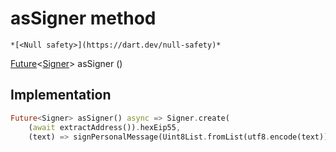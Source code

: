 


# asSigner method




    *[<Null safety>](https://dart.dev/null-safety)*




[Future](https://api.flutter.dev/flutter/dart-async/Future-class.html)&lt;[Signer](../../xmtp/Signer-class.md)> asSigner
()








## Implementation

```dart
Future<Signer> asSigner() async => Signer.create(
    (await extractAddress()).hexEip55,
    (text) => signPersonalMessage(Uint8List.fromList(utf8.encode(text))));
```








